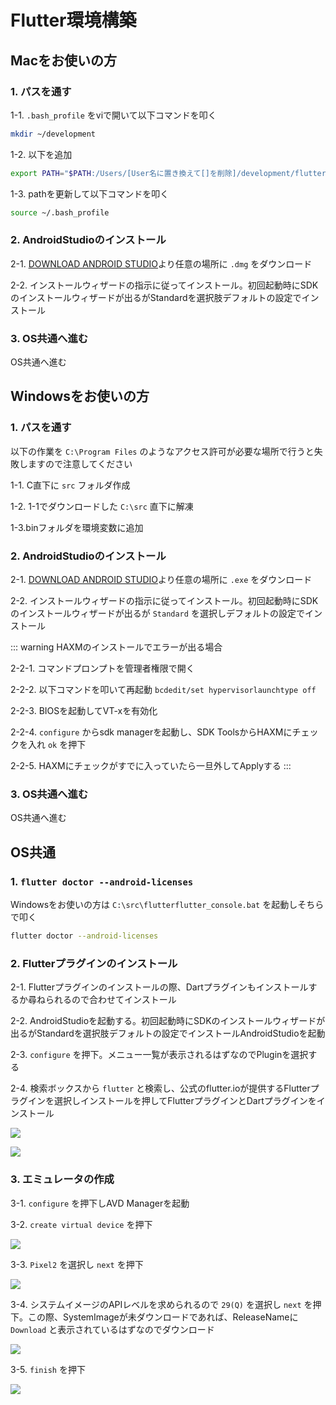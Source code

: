# Flutter環境構築

## Macをお使いの方

### 1. パスを通す

1-1. `.bash_profile` をviで開いて以下コマンドを叩く

```bash
mkdir ~/development
```

1-2. 以下を追加

```bash
export PATH="$PATH:/Users/[User名に置き換えて[]を削除]/development/flutter/bin"
```

1-3. pathを更新して以下コマンドを叩く

```bash
source ~/.bash_profile
```

### 2. AndroidStudioのインストール

2-1. [DOWNLOAD ANDROID STUDIO](https://developer.android.com/studio/?hl=ja)より任意の場所に `.dmg` をダウンロード

2-2. インストールウィザードの指示に従ってインストール。初回起動時にSDKのインストールウィザードが出るがStandardを選択肢デフォルトの設定でインストール

### 3. OS共通へ進む

OS共通へ進む

## Windowsをお使いの方

### 1. パスを通す

以下の作業を `C:\Program Files` のようなアクセス許可が必要な場所で行うと失敗しますので注意してください

1-1. C直下に `src` フォルダ作成

1-2. 1-1でダウンロードした `C:\src` 直下に解凍

1-3.binフォルダを環境変数に追加

### 2. AndroidStudioのインストール

2-1. [DOWNLOAD ANDROID STUDIO](https://developer.android.com/studio/?hl=ja)より任意の場所に `.exe` をダウンロード

2-2. インストールウィザードの指示に従ってインストール。初回起動時にSDKのインストールウィザードが出るが `Standard` を選択しデフォルトの設定でインストール

::: warning HAXMのインストールでエラーが出る場合

2-2-1. コマンドプロンプトを管理者権限で開く

2-2-2. 以下コマンドを叩いて再起動 `bcdedit/set hypervisorlaunchtype off`

2-2-3. BIOSを起動してVT-xを有効化

2-2-4. `configure` からsdk managerを起動し、SDK ToolsからHAXMにチェックを入れ `ok` を押下

2-2-5. HAXMにチェックがすでに入っていたら一旦外してApplyする
:::

### 3. OS共通へ進む

OS共通へ進む

## OS共通

### 1. `flutter doctor --android-licenses`

Windowsをお使いの方は `C:\src\flutterflutter_console.bat` を起動しそちらで叩く

```bash
flutter doctor --android-licenses
```

### 2. Flutterプラグインのインストール

2-1. Flutterプラグインのインストールの際、Dartプラグインもインストールするか尋ねられるので合わせてインストール

2-2. AndroidStudioを起動する。初回起動時にSDKのインストールウィザードが出るがStandardを選択肢デフォルトの設定でインストールAndroidStudioを起動

2-3. `configure` を押下。メニュー一覧が表示されるはずなのでPluginを選択する

2-4. 検索ボックスから `flutter` と検索し、公式のflutter.ioが提供するFlutterプラグインを選択しインストールを押してFlutterプラグインとDartプラグインをインストール

![](/flutter-plugin-in-preference.png)

![](/dart-plugin-in-preference.png)

### 3. エミュレータの作成

3-1. `configure` を押下しAVD Managerを起動

3-2. `create virtual device` を押下

![](/confirm-virtual-devices.png)

3-3. `Pixel2` を選択し `next` を押下

![](/select-hardware.png)

3-4. システムイメージのAPIレベルを求められるので `29(Q)` を選択し `next` を押下。この際、SystemImageが未ダウンロードであれば、ReleaseNameに `Download` と表示されているはずなのでダウンロード

![](/select-system-image.png)

3-5. `finish` を押下

![](/set-avd-config.png)
